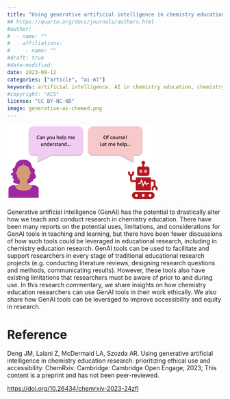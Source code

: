 ```yaml
---
title: "Using generative artificial intelligence in chemistry education research: prioritizing ethical use and accessibility"
## https://quarto.org/docs/journals/authors.html
#author:
#  - name: ""
#    affiliations:
#     - name: ""
#draft: true
#date-modified:
date: 2023-09-12
categories: ["article", "ai-ml"]
keywords: artificial intelligence, AI in chemistry education, chemistry education research, ethics, technology, accessibility
#copyright: "ACS"
license: "CC BY-NC-ND"
image: generative-ai-chemed.png
---
```

<img src="generative-ai-chemed.png" width="70%">

Generative artificial intelligence (GenAI) has the potential to drastically alter how we teach and conduct research in chemistry education. There have been many reports on the potential uses, limitations, and considerations for GenAI tools in teaching and learning, but there have been fewer discussions of how such tools could be leveraged in educational research, including in chemistry education research. GenAI tools can be used to facilitate and support researchers in every stage of traditional educational research projects (e.g. conducting literature reviews, designing research questions and methods, communicating results). However, these tools also have existing limitations that researchers must be aware of prior to and during use. In this research commentary, we share insights on how chemistry education researchers can use GenAI tools in their work ethically. We also share how GenAI tools can be leveraged to improve accessibility and equity in research.


# Reference

Deng JM, Lalani Z, McDermaid LA, Szozda AR. Using generative artificial intelligence in chemistry education research: prioritizing ethical use and accessibility. ChemRxiv. Cambridge: Cambridge Open Engage; 2023; This content is a preprint and has not been peer-reviewed.

<https://doi.org/10.26434/chemrxiv-2023-24zfl>

<span hidden>KEYWORDS:Generative AI, Education, ChatGPT, Use of AI, AI Integration, Tools, Technology, Chemistry Education Research
</span>

